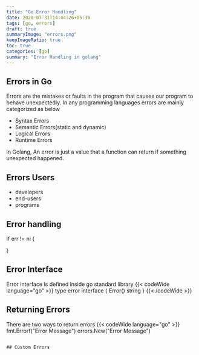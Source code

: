 ```yaml
---
title: "Go Error Handling"
date: 2020-07-31T14:44:26+05:30
tags: [go, errors]
draft: true
summaryImage: "errors.png" 
keepImageRatio: true
toc: true
categories: [go]
summary: "Error Handling in golang"
---
```


## Errors in Go
Errors are the mistakes or faults in the program that causes our program to behave unexpectedly. In any programming languages errors are mainly categorized as below
- Syntax Errors
- Semantic Errors(static and dynamic)
- Logical Errors
- Runtime Errors

In Golang, An error is just a value that a function can return if something unexpected happened.

## Errors Users
- developers
- end-users
- programs

## Error handling

If err != ni {
    
}



## Error Interface
Error interface is defined inside go standard library 
{{< codeWide language="go" >}}
type error interface {
	Error() string
}
{{< /codeWide >}}

## Returning Errors
There are two ways to return errors
{{< codeWide language="go" >}}
fmt.Errorf("Error Message")
errors.New("Error Message")
```

## Custom Errors


